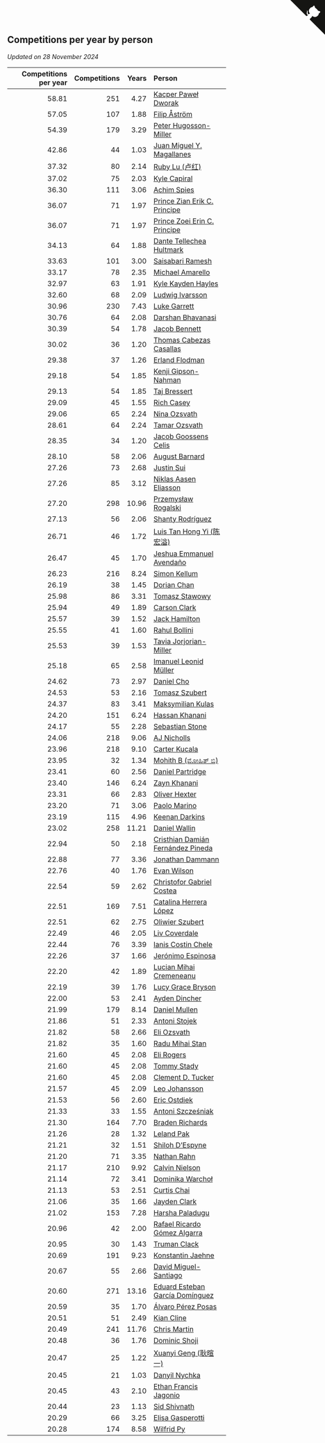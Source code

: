 ## Competitions per year by person

*Updated on 28 November 2024*

| Competitions per year | Competitions | Years | Person |
| ---: | ---: | ---: | :--- |
| 58.81 | 251 | 4.27 | [Kacper Paweł Dworak](https://www.worldcubeassociation.org/persons/2020DWOR01) |
| 57.05 | 107 | 1.88 | [Filip Åström](https://www.worldcubeassociation.org/persons/2023ASTR01) |
| 54.39 | 179 | 3.29 | [Peter Hugosson-Miller](https://www.worldcubeassociation.org/persons/2021HUGO01) |
| 42.86 | 44 | 1.03 | [Juan Miguel Y. Magallanes](https://www.worldcubeassociation.org/persons/2023MAGA09) |
| 37.32 | 80 | 2.14 | [Ruby Lu (卢红)](https://www.worldcubeassociation.org/persons/2022LURU01) |
| 37.02 | 75 | 2.03 | [Kyle Capiral](https://www.worldcubeassociation.org/persons/2022CAPI02) |
| 36.30 | 111 | 3.06 | [Achim Spies](https://www.worldcubeassociation.org/persons/2021SPIE01) |
| 36.07 | 71 | 1.97 | [Prince Zian Erik C. Principe](https://www.worldcubeassociation.org/persons/2022PRIN08) |
| 36.07 | 71 | 1.97 | [Prince Zoei Erin C. Principe](https://www.worldcubeassociation.org/persons/2022PRIN09) |
| 34.13 | 64 | 1.88 | [Dante Tellechea Hultmark](https://www.worldcubeassociation.org/persons/2023HULT01) |
| 33.63 | 101 | 3.00 | [Saisabari Ramesh](https://www.worldcubeassociation.org/persons/2021RAME01) |
| 33.17 | 78 | 2.35 | [Michael Amarello](https://www.worldcubeassociation.org/persons/2022AMAR09) |
| 32.97 | 63 | 1.91 | [Kyle Kayden Hayles](https://www.worldcubeassociation.org/persons/2022HAYL02) |
| 32.60 | 68 | 2.09 | [Ludwig Ivarsson](https://www.worldcubeassociation.org/persons/2022IVAR01) |
| 30.96 | 230 | 7.43 | [Luke Garrett](https://www.worldcubeassociation.org/persons/2017GARR05) |
| 30.76 | 64 | 2.08 | [Darshan Bhavanasi](https://www.worldcubeassociation.org/persons/2022BHAV01) |
| 30.39 | 54 | 1.78 | [Jacob Bennett](https://www.worldcubeassociation.org/persons/2023BENN04) |
| 30.02 | 36 | 1.20 | [Thomas Cabezas Casallas](https://www.worldcubeassociation.org/persons/2023CASA08) |
| 29.38 | 37 | 1.26 | [Erland Flodman](https://www.worldcubeassociation.org/persons/2023FLOD01) |
| 29.18 | 54 | 1.85 | [Kenji Gipson-Nahman](https://www.worldcubeassociation.org/persons/2023GIPS01) |
| 29.13 | 54 | 1.85 | [Taj Bressert](https://www.worldcubeassociation.org/persons/2023BRES01) |
| 29.09 | 45 | 1.55 | [Rich Casey](https://www.worldcubeassociation.org/persons/2023CASE06) |
| 29.06 | 65 | 2.24 | [Nina Ozsvath](https://www.worldcubeassociation.org/persons/2022OZSV03) |
| 28.61 | 64 | 2.24 | [Tamar Ozsvath](https://www.worldcubeassociation.org/persons/2022OZSV04) |
| 28.35 | 34 | 1.20 | [Jacob Goossens Celis](https://www.worldcubeassociation.org/persons/2023CELI06) |
| 28.10 | 58 | 2.06 | [August Barnard](https://www.worldcubeassociation.org/persons/2022BARN21) |
| 27.26 | 73 | 2.68 | [Justin Sui](https://www.worldcubeassociation.org/persons/2022SUIJ01) |
| 27.26 | 85 | 3.12 | [Niklas Aasen Eliasson](https://www.worldcubeassociation.org/persons/2021ELIA01) |
| 27.20 | 298 | 10.96 | [Przemysław Rogalski](https://www.worldcubeassociation.org/persons/2013ROGA02) |
| 27.13 | 56 | 2.06 | [Shanty Rodríguez](https://www.worldcubeassociation.org/persons/2022CUBI01) |
| 26.71 | 46 | 1.72 | [Luis Tan Hong Yi (陈宏溢)](https://www.worldcubeassociation.org/persons/2023YILU01) |
| 26.47 | 45 | 1.70 | [Jeshua Emmanuel Avendaño](https://www.worldcubeassociation.org/persons/2023AVEN01) |
| 26.23 | 216 | 8.24 | [Simon Kellum](https://www.worldcubeassociation.org/persons/2016KELL12) |
| 26.19 | 38 | 1.45 | [Dorian Chan](https://www.worldcubeassociation.org/persons/2023DORI01) |
| 25.98 | 86 | 3.31 | [Tomasz Stawowy](https://www.worldcubeassociation.org/persons/2021STAW01) |
| 25.94 | 49 | 1.89 | [Carson Clark](https://www.worldcubeassociation.org/persons/2023CLAR02) |
| 25.57 | 39 | 1.52 | [Jack Hamilton](https://www.worldcubeassociation.org/persons/2023HAMI08) |
| 25.55 | 41 | 1.60 | [Rahul Bollini](https://www.worldcubeassociation.org/persons/2023BOLL01) |
| 25.53 | 39 | 1.53 | [Tavia Jorjorian-Miller](https://www.worldcubeassociation.org/persons/2023JORJ01) |
| 25.18 | 65 | 2.58 | [Imanuel Leonid Müller](https://www.worldcubeassociation.org/persons/2022MULL02) |
| 24.62 | 73 | 2.97 | [Daniel Cho](https://www.worldcubeassociation.org/persons/2021CHOD01) |
| 24.53 | 53 | 2.16 | [Tomasz Szubert](https://www.worldcubeassociation.org/persons/2022SZUB02) |
| 24.37 | 83 | 3.41 | [Maksymilian Kulas](https://www.worldcubeassociation.org/persons/2021KULA02) |
| 24.20 | 151 | 6.24 | [Hassan Khanani](https://www.worldcubeassociation.org/persons/2018KHAN26) |
| 24.17 | 55 | 2.28 | [Sebastian Stone](https://www.worldcubeassociation.org/persons/2022STON09) |
| 24.06 | 218 | 9.06 | [AJ Nicholls](https://www.worldcubeassociation.org/persons/2015NICH04) |
| 23.96 | 218 | 9.10 | [Carter Kucala](https://www.worldcubeassociation.org/persons/2015KUCA01) |
| 23.95 | 32 | 1.34 | [Mohith B (ಮೋಹಿತ್ ಬಿ)](https://www.worldcubeassociation.org/persons/2023BMOH01) |
| 23.41 | 60 | 2.56 | [Daniel Partridge](https://www.worldcubeassociation.org/persons/2022PART02) |
| 23.40 | 146 | 6.24 | [Zayn Khanani](https://www.worldcubeassociation.org/persons/2018KHAN28) |
| 23.31 | 66 | 2.83 | [Oliver Hexter](https://www.worldcubeassociation.org/persons/2022HEXT01) |
| 23.20 | 71 | 3.06 | [Paolo Marino](https://www.worldcubeassociation.org/persons/2021MARI04) |
| 23.19 | 115 | 4.96 | [Keenan Darkins](https://www.worldcubeassociation.org/persons/2019DARK02) |
| 23.02 | 258 | 11.21 | [Daniel Wallin](https://www.worldcubeassociation.org/persons/2013WALL03) |
| 22.94 | 50 | 2.18 | [Cristhian Damián Fernández Pineda](https://www.worldcubeassociation.org/persons/2022PINE05) |
| 22.88 | 77 | 3.36 | [Jonathan Dammann](https://www.worldcubeassociation.org/persons/2021DAMM01) |
| 22.76 | 40 | 1.76 | [Evan Wilson](https://www.worldcubeassociation.org/persons/2023WILS11) |
| 22.54 | 59 | 2.62 | [Christofor Gabriel Costea](https://www.worldcubeassociation.org/persons/2022COST03) |
| 22.51 | 169 | 7.51 | [Catalina Herrera López](https://www.worldcubeassociation.org/persons/2017LOPE31) |
| 22.51 | 62 | 2.75 | [Oliwier Szubert](https://www.worldcubeassociation.org/persons/2022SZUB01) |
| 22.49 | 46 | 2.05 | [Liv Coverdale](https://www.worldcubeassociation.org/persons/2022COVE02) |
| 22.44 | 76 | 3.39 | [Ianis Costin Chele](https://www.worldcubeassociation.org/persons/2021CHEL01) |
| 22.26 | 37 | 1.66 | [Jerónimo Espinosa](https://www.worldcubeassociation.org/persons/2023ESPI07) |
| 22.20 | 42 | 1.89 | [Lucian Mihai Cremeneanu](https://www.worldcubeassociation.org/persons/2023CREM01) |
| 22.19 | 39 | 1.76 | [Lucy Grace Bryson](https://www.worldcubeassociation.org/persons/2023BRYS01) |
| 22.00 | 53 | 2.41 | [Ayden Dincher](https://www.worldcubeassociation.org/persons/2022DINC01) |
| 21.99 | 179 | 8.14 | [Daniel Mullen](https://www.worldcubeassociation.org/persons/2016MULL04) |
| 21.86 | 51 | 2.33 | [Antoni Stojek](https://www.worldcubeassociation.org/persons/2022STOJ03) |
| 21.82 | 58 | 2.66 | [Eli Ozsvath](https://www.worldcubeassociation.org/persons/2022OZSV01) |
| 21.82 | 35 | 1.60 | [Radu Mihai Stan](https://www.worldcubeassociation.org/persons/2023STAN09) |
| 21.60 | 45 | 2.08 | [Eli Rogers](https://www.worldcubeassociation.org/persons/2022ROGE05) |
| 21.60 | 45 | 2.08 | [Tommy Stady](https://www.worldcubeassociation.org/persons/2022STAD01) |
| 21.60 | 45 | 2.08 | [Clement D. Tucker](https://www.worldcubeassociation.org/persons/2022TUCK09) |
| 21.57 | 45 | 2.09 | [Leo Johansson](https://www.worldcubeassociation.org/persons/2022JOHA08) |
| 21.53 | 56 | 2.60 | [Eric Ostdiek](https://www.worldcubeassociation.org/persons/2022OSTD01) |
| 21.33 | 33 | 1.55 | [Antoni Szcześniak](https://www.worldcubeassociation.org/persons/2023SZCZ04) |
| 21.30 | 164 | 7.70 | [Braden Richards](https://www.worldcubeassociation.org/persons/2017RICH02) |
| 21.26 | 28 | 1.32 | [Leland Pak](https://www.worldcubeassociation.org/persons/2023PAKL02) |
| 21.21 | 32 | 1.51 | [Shiloh D’Espyne](https://www.worldcubeassociation.org/persons/2023DESP01) |
| 21.20 | 71 | 3.35 | [Nathan Rahn](https://www.worldcubeassociation.org/persons/2021RAHN01) |
| 21.17 | 210 | 9.92 | [Calvin Nielson](https://www.worldcubeassociation.org/persons/2014NIEL03) |
| 21.14 | 72 | 3.41 | [Dominika Warchoł](https://www.worldcubeassociation.org/persons/2021WARC01) |
| 21.13 | 53 | 2.51 | [Curtis Chai](https://www.worldcubeassociation.org/persons/2022CHAI02) |
| 21.06 | 35 | 1.66 | [Jayden Clark](https://www.worldcubeassociation.org/persons/2023CLAR13) |
| 21.02 | 153 | 7.28 | [Harsha Paladugu](https://www.worldcubeassociation.org/persons/2017PALA08) |
| 20.96 | 42 | 2.00 | [Rafael Ricardo Gómez Algarra](https://www.worldcubeassociation.org/persons/2022ALGA01) |
| 20.95 | 30 | 1.43 | [Truman Clack](https://www.worldcubeassociation.org/persons/2023CLAC02) |
| 20.69 | 191 | 9.23 | [Konstantin Jaehne](https://www.worldcubeassociation.org/persons/2015JAEH01) |
| 20.67 | 55 | 2.66 | [David Miguel-Santiago](https://www.worldcubeassociation.org/persons/2022MIGU02) |
| 20.60 | 271 | 13.16 | [Eduard Esteban García Domínguez](https://www.worldcubeassociation.org/persons/2011EDUA01) |
| 20.59 | 35 | 1.70 | [Álvaro Pérez Posas](https://www.worldcubeassociation.org/persons/2023POSA01) |
| 20.51 | 51 | 2.49 | [Kian Cline](https://www.worldcubeassociation.org/persons/2022CLIN01) |
| 20.49 | 241 | 11.76 | [Chris Martin](https://www.worldcubeassociation.org/persons/2013MART03) |
| 20.48 | 36 | 1.76 | [Dominic Shoji](https://www.worldcubeassociation.org/persons/2023SHOJ01) |
| 20.47 | 25 | 1.22 | [Xuanyi Geng (耿暄一)](https://www.worldcubeassociation.org/persons/2023GENG02) |
| 20.45 | 21 | 1.03 | [Danyil Nychka](https://www.worldcubeassociation.org/persons/2023NYCH01) |
| 20.45 | 43 | 2.10 | [Ethan Francis Jagonio](https://www.worldcubeassociation.org/persons/2022JAGO03) |
| 20.44 | 23 | 1.13 | [Sid Shivnath](https://www.worldcubeassociation.org/persons/2023SHIV05) |
| 20.29 | 66 | 3.25 | [Elisa Gasperotti](https://www.worldcubeassociation.org/persons/2021GASP01) |
| 20.28 | 174 | 8.58 | [Wilfrid Py](https://www.worldcubeassociation.org/persons/2016PYWI01) |


<a href="https://github.com/jonatanklosko/wca_statistics" class="github-corner" aria-label="View source on Github"><svg width="80" height="80" viewBox="0 0 250 250" style="fill:#151513; color:#fff; position: absolute; top: 0; border: 0; right: 0;" aria-hidden="true"><path d="M0,0 L115,115 L130,115 L142,142 L250,250 L250,0 Z"></path><path d="M128.3,109.0 C113.8,99.7 119.0,89.6 119.0,89.6 C122.0,82.7 120.5,78.6 120.5,78.6 C119.2,72.0 123.4,76.3 123.4,76.3 C127.3,80.9 125.5,87.3 125.5,87.3 C122.9,97.6 130.6,101.9 134.4,103.2" fill="currentColor" style="transform-origin: 130px 106px;" class="octo-arm"></path><path d="M115.0,115.0 C114.9,115.1 118.7,116.5 119.8,115.4 L133.7,101.6 C136.9,99.2 139.9,98.4 142.2,98.6 C133.8,88.0 127.5,74.4 143.8,58.0 C148.5,53.4 154.0,51.2 159.7,51.0 C160.3,49.4 163.2,43.6 171.4,40.1 C171.4,40.1 176.1,42.5 178.8,56.2 C183.1,58.6 187.2,61.8 190.9,65.4 C194.5,69.0 197.7,73.2 200.1,77.6 C213.8,80.2 216.3,84.9 216.3,84.9 C212.7,93.1 206.9,96.0 205.4,96.6 C205.1,102.4 203.0,107.8 198.3,112.5 C181.9,128.9 168.3,122.5 157.7,114.1 C157.9,116.9 156.7,120.9 152.7,124.9 L141.0,136.5 C139.8,137.7 141.6,141.9 141.8,141.8 Z" fill="currentColor" class="octo-body"></path></svg></a><style>.github-corner:hover .octo-arm{animation:octocat-wave 560ms ease-in-out}@keyframes octocat-wave{0%,100%{transform:rotate(0)}20%,60%{transform:rotate(-25deg)}40%,80%{transform:rotate(10deg)}}@media (max-width:500px){.github-corner:hover .octo-arm{animation:none}.github-corner .octo-arm{animation:octocat-wave 560ms ease-in-out}}</style>
